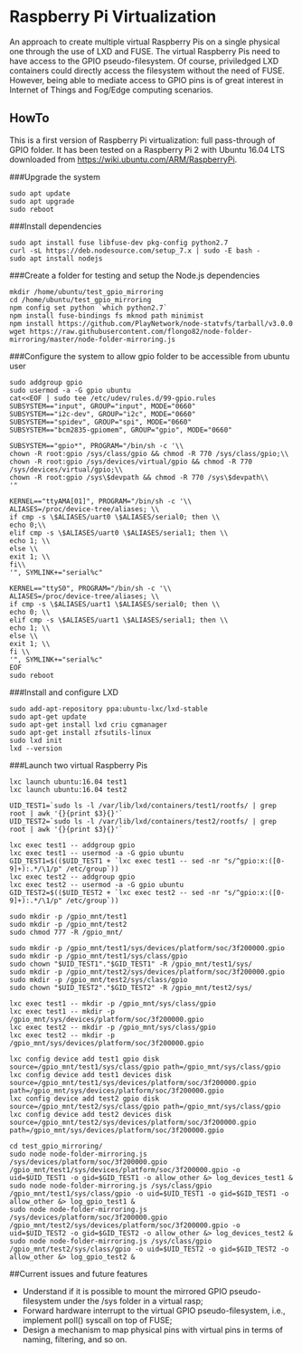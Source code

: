 # Raspberry Pi Virtualization
An approach to create multiple virtual Raspberry Pis on a single physical one through the use of LXD and FUSE. The virtual Raspberry Pis need to have access to the GPIO pseudo-filesystem. Of course, priviledged LXD containers could directly access the filesystem without the need of FUSE. However, being able to mediate access to GPIO pins is of great interest in Internet of Things and Fog/Edge computing scenarios. 


## HowTo
This is a first version of Raspberry Pi virtualization: full pass-through of GPIO folder. It has been tested on a Raspberry Pi 2 with Ubuntu 16.04 LTS downloaded from https://wiki.ubuntu.com/ARM/RaspberryPi.

###Upgrade the system
```
sudo apt update
sudo apt upgrade
sudo reboot
```

###Install dependencies
```
sudo apt install fuse libfuse-dev pkg-config python2.7
curl -sL https://deb.nodesource.com/setup_7.x | sudo -E bash -
sudo apt install nodejs
```
###Create a folder for testing and setup the Node.js dependencies
```
mkdir /home/ubuntu/test_gpio_mirroring
cd /home/ubuntu/test_gpio_mirroring
npm config set python `which python2.7`
npm install fuse-bindings fs mknod path minimist
npm install https://github.com/PlayNetwork/node-statvfs/tarball/v3.0.0
wget https://raw.githubusercontent.com/flongo82/node-folder-mirroring/master/node-folder-mirroring.js
```

###Configure the system to allow gpio folder to be accessible from ubuntu user
```
sudo addgroup gpio
sudo usermod -a -G gpio ubuntu
cat<<EOF | sudo tee /etc/udev/rules.d/99-gpio.rules
SUBSYSTEM=="input", GROUP="input", MODE="0660"
SUBSYSTEM=="i2c-dev", GROUP="i2c", MODE="0660"
SUBSYSTEM=="spidev", GROUP="spi", MODE="0660"
SUBSYSTEM=="bcm2835-gpiomem", GROUP="gpio", MODE="0660"

SUBSYSTEM=="gpio*", PROGRAM="/bin/sh -c '\\
chown -R root:gpio /sys/class/gpio && chmod -R 770 /sys/class/gpio;\\
chown -R root:gpio /sys/devices/virtual/gpio && chmod -R 770 /sys/devices/virtual/gpio;\\
chown -R root:gpio /sys\$devpath && chmod -R 770 /sys\$devpath\\
'"

KERNEL=="ttyAMA[01]", PROGRAM="/bin/sh -c '\\
ALIASES=/proc/device-tree/aliases; \\
if cmp -s \$ALIASES/uart0 \$ALIASES/serial0; then \\
echo 0;\\
elif cmp -s \$ALIASES/uart0 \$ALIASES/serial1; then \\
echo 1; \\
else \\
exit 1; \\
fi\\
'", SYMLINK+="serial%c"

KERNEL=="ttyS0", PROGRAM="/bin/sh -c '\\
ALIASES=/proc/device-tree/aliases; \\
if cmp -s \$ALIASES/uart1 \$ALIASES/serial0; then \\
echo 0; \\
elif cmp -s \$ALIASES/uart1 \$ALIASES/serial1; then \\
echo 1; \\
else \\
exit 1; \\
fi \\
'", SYMLINK+="serial%c"
EOF
sudo reboot
```

###Install and configure LXD
```
sudo add-apt-repository ppa:ubuntu-lxc/lxd-stable
sudo apt-get update
sudo apt-get install lxd criu cgmanager
sudo apt-get install zfsutils-linux
sudo lxd init
lxd --version
```
###Launch two virtual Raspberry Pis
```
lxc launch ubuntu:16.04 test1
lxc launch ubuntu:16.04 test2

UID_TEST1=`sudo ls -l /var/lib/lxd/containers/test1/rootfs/ | grep root | awk '{}{print $3}{}'`
UID_TEST2=`sudo ls -l /var/lib/lxd/containers/test2/rootfs/ | grep root | awk '{}{print $3}{}'`

lxc exec test1 -- addgroup gpio
lxc exec test1 -- usermod -a -G gpio ubuntu
GID_TEST1=$(($UID_TEST1 + `lxc exec test1 -- sed -nr "s/^gpio:x:([0-9]+):.*/\1/p" /etc/group`))
lxc exec test2 -- addgroup gpio
lxc exec test2 -- usermod -a -G gpio ubuntu
GID_TEST2=$(($UID_TEST2 + `lxc exec test2 -- sed -nr "s/^gpio:x:([0-9]+):.*/\1/p" /etc/group`))

sudo mkdir -p /gpio_mnt/test1
sudo mkdir -p /gpio_mnt/test2
sudo chmod 777 -R /gpio_mnt/

sudo mkdir -p /gpio_mnt/test1/sys/devices/platform/soc/3f200000.gpio
sudo mkdir -p /gpio_mnt/test1/sys/class/gpio
sudo chown "$UID_TEST1"."$GID_TEST1" -R /gpio_mnt/test1/sys/
sudo mkdir -p /gpio_mnt/test2/sys/devices/platform/soc/3f200000.gpio
sudo mkdir -p /gpio_mnt/test2/sys/class/gpio
sudo chown "$UID_TEST2"."$GID_TEST2" -R /gpio_mnt/test2/sys/

lxc exec test1 -- mkdir -p /gpio_mnt/sys/class/gpio
lxc exec test1 -- mkdir -p /gpio_mnt/sys/devices/platform/soc/3f200000.gpio
lxc exec test2 -- mkdir -p /gpio_mnt/sys/class/gpio
lxc exec test2 -- mkdir -p /gpio_mnt/sys/devices/platform/soc/3f200000.gpio

lxc config device add test1 gpio disk source=/gpio_mnt/test1/sys/class/gpio path=/gpio_mnt/sys/class/gpio
lxc config device add test1 devices disk source=/gpio_mnt/test1/sys/devices/platform/soc/3f200000.gpio path=/gpio_mnt/sys/devices/platform/soc/3f200000.gpio
lxc config device add test2 gpio disk source=/gpio_mnt/test2/sys/class/gpio path=/gpio_mnt/sys/class/gpio
lxc config device add test2 devices disk source=/gpio_mnt/test2/sys/devices/platform/soc/3f200000.gpio path=/gpio_mnt/sys/devices/platform/soc/3f200000.gpio

cd test_gpio_mirroring/
sudo node node-folder-mirroring.js /sys/devices/platform/soc/3f200000.gpio /gpio_mnt/test1/sys/devices/platform/soc/3f200000.gpio -o uid=$UID_TEST1 -o gid=$GID_TEST1 -o allow_other &> log_devices_test1 &
sudo node node-folder-mirroring.js /sys/class/gpio /gpio_mnt/test1/sys/class/gpio -o uid=$UID_TEST1 -o gid=$GID_TEST1 -o allow_other &> log_gpio_test1 &
sudo node node-folder-mirroring.js /sys/devices/platform/soc/3f200000.gpio /gpio_mnt/test2/sys/devices/platform/soc/3f200000.gpio -o uid=$UID_TEST2 -o gid=$GID_TEST2 -o allow_other &> log_devices_test2 &
sudo node node-folder-mirroring.js /sys/class/gpio /gpio_mnt/test2/sys/class/gpio -o uid=$UID_TEST2 -o gid=$GID_TEST2 -o allow_other &> log_gpio_test2 &
```
##Current issues and future features
* Understand if it is possible to mount the mirrored GPIO pseudo-filesystem under the /sys folder in a virtual rasp;
* Forward hardware interrupt to the virtual GPIO pseudo-filesystem, i.e., implement poll() syscall on top of FUSE;
* Design a mechanism to map physical pins with virtual pins in terms of naming, filtering, and so on. 

